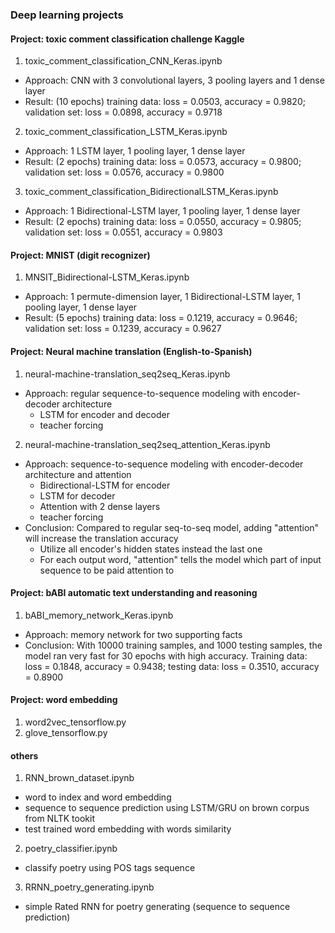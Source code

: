 ### Deep learning projects

#### Project: toxic comment classification challenge Kaggle
1. toxic_comment_classification_CNN_Keras.ipynb
- Approach: CNN with 3 convolutional layers, 3 pooling layers and 1 dense layer
- Result: (10 epochs) training data: loss = 0.0503, accuracy = 0.9820; validation set: loss = 0.0898, accuracy = 0.9718

2. toxic_comment_classification_LSTM_Keras.ipynb
- Approach: 1 LSTM layer, 1 pooling layer, 1 dense layer
- Result: (2 epochs) training data: loss = 0.0573, accuracy = 0.9800; validation set: loss = 0.0576, accuracy = 0.9800

3. toxic_comment_classification_BidirectionalLSTM_Keras.ipynb
- Approach: 1 Bidirectional-LSTM layer, 1 pooling layer, 1 dense layer
- Result: (2 epochs) training data: loss = 0.0550, accuracy = 0.9805; validation set: loss = 0.0551, accuracy = 0.9803

#### Project: MNIST (digit recognizer)
1. MNSIT_Bidirectional-LSTM_Keras.ipynb
- Approach: 1 permute-dimension layer, 1 Bidirectional-LSTM layer, 1 pooling layer, 1 dense layer
- Result: (5 epochs) training data: loss = 0.1219, accuracy = 0.9646; validation set: loss = 0.1239, accuracy = 0.9627 

#### Project: Neural machine translation (English-to-Spanish)
1. neural-machine-translation_seq2seq_Keras.ipynb
- Approach: regular sequence-to-sequence modeling with encoder-decoder architecture
    - LSTM for encoder and decoder
    - teacher forcing

2. neural-machine-translation_seq2seq_attention_Keras.ipynb
- Approach:  sequence-to-sequence modeling with encoder-decoder architecture and attention
    - Bidirectional-LSTM for encoder
    - LSTM for decoder
    - Attention with 2 dense layers
    - teacher forcing
- Conclusion: Compared to regular seq-to-seq model, adding "attention" will increase the translation accuracy
    - Utilize all encoder's hidden states instead the last one
    - For each output word, "attention" tells the model which part of input sequence to be paid attention to

#### Project: bABI automatic text understanding and reasoning
1. bABI_memory_network_Keras.ipynb
- Approach: memory network for two supporting facts
- Conclusion: With 10000 training samples, and 1000 testing samples, the model ran very fast for 30 epochs with high accuracy. Training data: loss = 0.1848, accuracy = 0.9438; testing data: loss = 0.3510, accuracy = 0.8900

#### Project: word embedding
1. word2vec_tensorflow.py
2. glove_tensorflow.py

#### others
1. RNN_brown_dataset.ipynb
- word to index and word embedding
- sequence to sequence prediction using LSTM/GRU on brown corpus from NLTK tookit
- test trained word embedding with words similarity

2. poetry_classifier.ipynb
- classify poetry using POS tags sequence

3. RRNN_poetry_generating.ipynb
- simple Rated RNN for poetry generating (sequence to sequence prediction)

